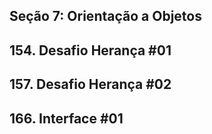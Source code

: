 ## Seção 7: Orientação a Objetos
## 154. Desafio Herança #01
## 157. Desafio Herança #02
## 166. Interface #01